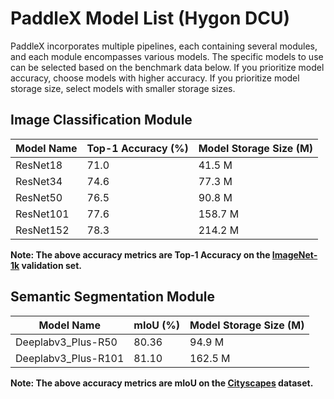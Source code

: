# PaddleX Model List (Hygon DCU)

PaddleX incorporates multiple pipelines, each containing several modules, and each module encompasses various models. The specific models to use can be selected based on the benchmark data below. If you prioritize model accuracy, choose models with higher accuracy. If you prioritize model storage size, select models with smaller storage sizes.

## Image Classification Module
| Model Name | Top-1 Accuracy (%) | Model Storage Size (M) |
|-|-|-|
| ResNet18 | 71.0 | 41.5 M |
| ResNet34 | 74.6 | 77.3 M |
| ResNet50 | 76.5 | 90.8 M |
| ResNet101 | 77.6 | 158.7 M |
| ResNet152 | 78.3 | 214.2 M |

**Note: The above accuracy metrics are Top-1 Accuracy on the [ImageNet-1k](https://www.image-net.org/index.php) validation set.**

## Semantic Segmentation Module
| Model Name | mIoU (%) | Model Storage Size (M) |
|-|-|-|
| Deeplabv3_Plus-R50 | 80.36 | 94.9 M |
| Deeplabv3_Plus-R101 | 81.10 | 162.5 M |

**Note: The above accuracy metrics are mIoU on the [Cityscapes](https://www.cityscapes-dataset.com/) dataset.**
